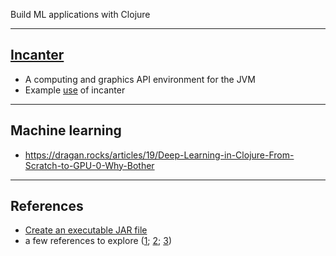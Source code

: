 
Build ML applications with Clojure

<hr>

## <a href="https://github.com/incanter/incanter/wiki">Incanter</a>
- A computing and graphics API environment for the JVM
- Example <a href="./incanter">use</a> of incanter

<hr>

## Machine learning

- https://dragan.rocks/articles/19/Deep-Learning-in-Clojure-From-Scratch-to-GPU-0-Why-Bother

<hr>

## References

- <a href="https://www.braveclojure.com/getting-started/">Create an executable JAR file</a>
- a few references to explore (<a href="https://medium.com/@salmanhossain500/clojure-linear-regression-6ef295bcc102">1</a>; <a href="https://defunsm.github.io/posts/clojure-incanter/">2</a>; <a href="https://defunsm.github.io/posts/clojure-r-squared/">3</a>)
